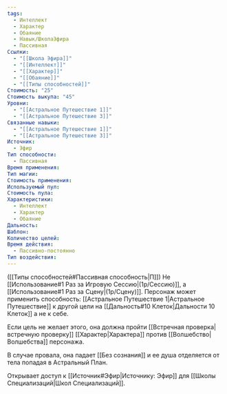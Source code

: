 ```yaml
---
tags:
  - Интеллект
  - Характер
  - Обаяние
  - Навык/ШколаЭфира
  - Пассивная
Ссылки:
  - "[[Школа Эфира]]"
  - "[[Интеллект]]"
  - "[[Характер]]"
  - "[[Обаяние]]"
  - "[[Типы способностей]]"
Стоимость: "25"
Стоимость выкупа: "45"
Уровни:
  - "[[Астральное Путешествие 1]]"
  - "[[Астральное Путешествие 3]]"
Связанные навыки:
  - "[[Астральное Путешествие 1]]"
  - "[[Астральное Путешествие 3]]"
Источник:
  - Эфир
Тип способности:
  - Пассивная
Время применения: 
Тип магии: 
Стоимость применения: 
Используемый пул: 
Стоимость пула: 
Характеристики:
  - Интеллект
  - Характер
  - Обаяние
Дальность: 
Шаблон: 
Количество целей: 
Время действия:
  - Пассивно-постоянно
Тип воздействия:
---
```

([[Типы способностей#Пассивная способность|П]]) Не [[Использование#1 Раз за Игровую Сессию|(1р/Сессию)]], а [[Использование#1 Раз за Сцену|(1р/Сцену)]].
Персонаж может применить способность: [[Астральное Путешествие 1|Астральное Путешествие]] к другой цели на [[Дальность#10 Клеток|Дальности 10 Клеток]] а не к себе. 

Если цель не желает этого, она должна пройти [[Встречная проверка|встречную проверку]] [[Характер|Характера]] против [[Волшебство|Волшебства]] персонажа.

В случае провала, она падает [[Без сознания]] и ее душа отделяется от тела попадая в Астральный План. 

Открывает доступ к [[Источник#Эфир|Источнику: Эфир]] для [[Школы Специализаций|Школ Специализаций]]. 